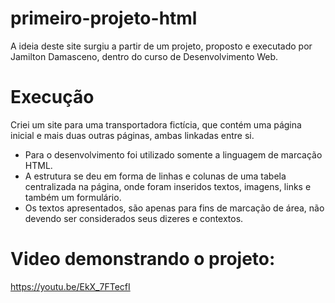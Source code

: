 # primeiro-projeto-html
A ideia deste site surgiu a partir de um projeto, proposto e executado por Jamilton Damasceno, dentro do curso de Desenvolvimento Web.  

# Execução
Criei um site para uma transportadora fictícia, que contém uma página inicial e mais duas outras páginas, ambas linkadas entre si.
- Para o desenvolvimento foi utilizado somente a linguagem de marcação HTML. 
- A estrutura se deu em forma de linhas e colunas de uma tabela centralizada na página, onde foram inseridos textos, imagens, links e também um formulário.
- Os textos apresentados, são apenas para fins de marcação de área, não devendo ser considerados seus dizeres e contextos.

# Video demonstrando o projeto:
https://youtu.be/EkX_7FTecfI
